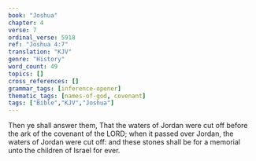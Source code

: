 ```yaml
---
book: "Joshua"
chapter: 4
verse: 7
ordinal_verse: 5918
ref: "Joshua 4:7"
translation: "KJV"
genre: "History"
word_count: 49
topics: []
cross_references: []
grammar_tags: [inference-opener]
thematic_tags: [names-of-god, covenant]
tags: ["Bible","KJV","Joshua"]
---
```

Then ye shall answer them, That the waters of Jordan were cut off before the ark of the covenant of the LORD; when it passed over Jordan, the waters of Jordan were cut off: and these stones shall be for a memorial unto the children of Israel for ever.
